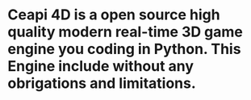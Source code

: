 # Ceapi 4D is a open source high quality modern real-time 3D game engine you coding in Python. This Engine include without any obrigations and limitations.
